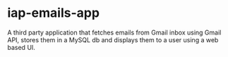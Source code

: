 # iap-emails-app
A third party application that fetches emails from Gmail inbox using Gmail API, stores them in a MySQL db and displays them to a user using a web based UI.
